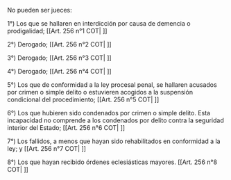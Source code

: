 No pueden ser jueces:

1°) Los que se hallaren en interdicción por causa de demencia o prodigalidad; [[Art. 256 n°1 COT| ]]

2°) Derogado; [[Art. 256 n°2 COT| ]]

3°) Derogado; [[Art. 256 n°3 COT| ]]

4°) Derogado; [[Art. 256 n°4 COT| ]]

5°) Los que de conformidad a la ley procesal penal, se hallaren acusados por crimen o simple delito o estuvieren acogidos a la suspensión condicional del procedimiento; [[Art. 256 n°5 COT| ]]

6°) Los que hubieren sido condenados por crimen o simple delito. Esta incapacidad no comprende a los condenados por delito contra la seguridad interior del Estado; [[Art. 256 n°6 COT| ]]

7°) Los fallidos, a menos que hayan sido rehabilitados en conformidad a la ley; y [[Art. 256 n°7 COT| ]]

8°) Los que hayan recibido órdenes eclesiásticas mayores. [[Art. 256 n°8 COT| ]]